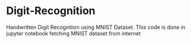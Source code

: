 # Digit-Recognition
Handwritten Digit Recognition using MNIST Dataset.
This code is done in jupyter notebook fetching MNIST dataset from internet 
 
